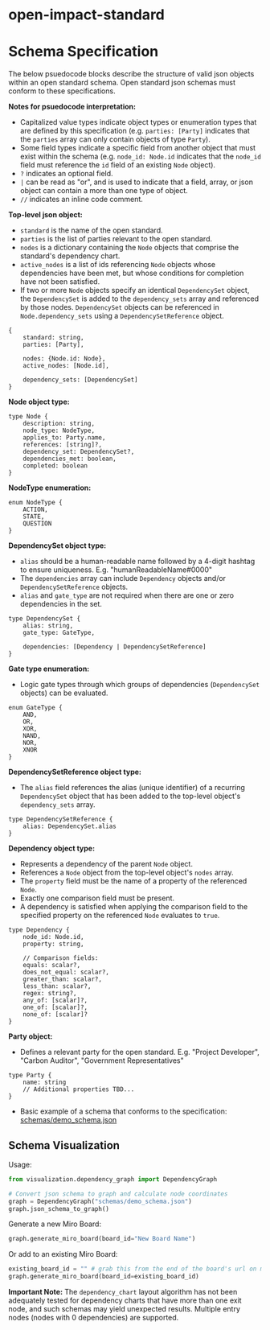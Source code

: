 # open-impact-standard


# Schema Specification
The below psuedocode blocks describe the structure of valid json objects within an open standard schema. Open standard json schemas must conform to these specifications.

__Notes for psuedocode interpretation:__
- Capitalized value types indicate object types or enumeration types that are defined by this specification (e.g. `parties: [Party]` indicates that the `parties` array can only contain objects of type `Party`).
- Some field types indicate a specific field from another object that must exist within the schema (e.g. `node_id: Node.id` indicates that the `node_id` field must reference the `id` field of an existing `Node` object).
- `?` indicates an optional field.
- `|` can be read as "or", and is used to indicate that a field, array, or json object can contain a more than one type of object.
- `//` indicates an inline code comment.

__Top-level json object:__
- `standard` is the name of the open standard.
- `parties` is the list of parties relevant to the open standard.
- `nodes` is a dictionary containing the `Node` objects that comprise the standard's dependency chart.
- `active_nodes` is a list of ids referencing `Node` objects whose dependencies have been met, but whose conditions for completion have not been satisfied.
- If two or more `Node` objects specify an identical `DependencySet` object, the `DependencySet` is added to the `dependency_sets` array and referenced by those nodes. `DependencySet` objects can be referenced in `Node.dependency_sets` using a `DependencySetReference` object.
````
{
    standard: string,
    parties: [Party],

    nodes: {Node.id: Node},
    active_nodes: [Node.id],

    dependency_sets: [DependencySet]
}
````
__Node object type:__
````
type Node {
    description: string,
    node_type: NodeType,
    applies_to: Party.name,
    references: [string]?,
    dependency_set: DependencySet?,
    dependencies_met: boolean,
    completed: boolean
}
````
__NodeType enumeration:__
````
enum NodeType {
    ACTION,
    STATE,
    QUESTION
}
````
__DependencySet object type:__
- `alias` should be a human-readable name followed by a 4-digit hashtag to ensure uniqueness. E.g. "humanReadableName#0000"
- The `dependencies` array can include `Dependency` objects and/or `DependencySetReference` objects.
- `alias` and `gate_type` are not required when there are one or zero dependencies in the set.
````
type DependencySet {
    alias: string,
    gate_type: GateType,

    dependencies: [Dependency | DependencySetReference]
}
````
__Gate type enumeration:__
- Logic gate types through which groups of dependencies (`DependencySet` objects) can be evaluated.
````
enum GateType {
    AND,
    OR,
    XOR,
    NAND,
    NOR,
    XNOR
}
````
__DependencySetReference object type:__
- The `alias` field references the alias (unique identifier) of a recurring `DependencySet` object that has been added to the top-level object's `dependency_sets` array.
````
type DependencySetReference {
    alias: DependencySet.alias
}
````
__Dependency object type:__
- Represents a dependency of the parent `Node` object.
- References a `Node` object from the top-level object's `nodes` array.
- The `property` field must be the name of a property of the referenced `Node`.
- Exactly one comparison field must be present.
- A dependency is satisfied when applying the comparison field to the specified property on the referenced `Node` evaluates to `true`.
````
type Dependency {
    node_id: Node.id,
    property: string,

    // Comparison fields:
    equals: scalar?,
    does_not_equal: scalar?,
    greater_than: scalar?,
    less_than: scalar?,
    regex: string?,
    any_of: [scalar]?,
    one_of: [scalar]?,
    none_of: [scalar]?
}
````
__Party object:__
- Defines a relevant party for the open standard. E.g. "Project Developer", "Carbon Auditor", "Government Representatives"
````
type Party {
    name: string
    // Additional properties TBD...
}
````
- Basic example of a schema that conforms to the specification: [schemas/demo_schema.json](https://github.com/natureblocks/open-impact-standards/blob/main/schemas/demo_schema.json)

## Schema Visualization
Usage:
````python
from visualization.dependency_graph import DependencyGraph

# Convert json schema to graph and calculate node coordinates
graph = DependencyGraph("schemas/demo_schema.json")
graph.json_schema_to_graph()
````
Generate a new Miro Board:
````python
graph.generate_miro_board(board_id="New Board Name")
````
Or add to an existing Miro Board:
````python
existing_board_id = "" # grab this from the end of the board's url on miro.com
graph.generate_miro_board(board_id=existing_board_id)
````

__Important Note:__ The `dependency_chart` layout algorithm has not been adequately tested for dependency charts that have more than one exit node, and such schemas may yield unexpected results. Multiple entry nodes (nodes with 0 dependencies) are supported.
